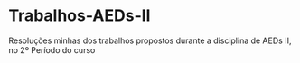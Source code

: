 # Trabalhos-AEDs-II
Resoluções minhas dos trabalhos propostos durante a disciplina de AEDs II, no 2º Período do curso
